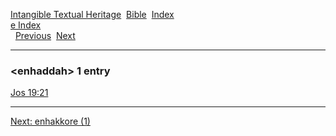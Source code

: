 [Intangible Textual Heritage](../../index)  [Bible](../index) 
[Index](index)   
[e Index](_e_)  
  [Previous](c03714)  [Next](c03716) 

------------------------------------------------------------------------

### &lt;enhaddah&gt; 1 entry

[Jos 19:21](../kjv/jos019.htm#021)  

------------------------------------------------------------------------

[Next: enhakkore (1)](c03716)
